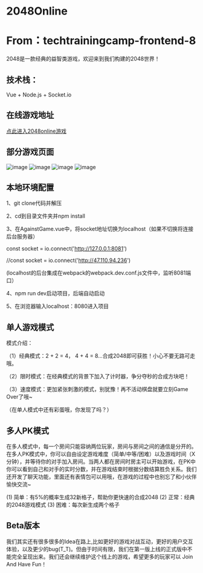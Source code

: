 # 2048Online

# From：techtrainingcamp-frontend-8 

2048是一款经典的益智类游戏，欢迎来到我们构建的2048世界！

## 技术栈：

Vue + Node.js + Socket.io

## 在线游戏地址

[点此进入2048online游戏](http://47.110.94.236)

## 部分游戏页面

![image](https://github.com/H-jialing/techtrainingcamp-frontend-8/blob/main/src/assets/img/pic1.png)
![image](https://github.com/H-jialing/techtrainingcamp-frontend-8/blob/main/src/assets/img/pic2.png)
![image](https://github.com/H-jialing/techtrainingcamp-frontend-8/blob/main/src/assets/img/pic3.png)
![image](https://github.com/H-jialing/techtrainingcamp-frontend-8/blob/main/src/assets/img/pic4.png)

## 本地环境配置

1、git clone代码并解压

2、cd到目录文件夹并npm install

3、在AgainstGame.vue中，将socket地址切换为localhost（如果不切换将连接后台服务器）

const socket = io.connect('http://127.0.0.1:8081')

//const socket = io.connect('http://47.110.94.236')


(localhost的后台集成在webpack的webpack.dev.conf.js文件中，监听8081端口）

4、npm run dev启动项目，后端自动启动

5、在浏览器输入localhost：8080进入项目

## 单人游戏模式

模式介绍：

（1）经典模式：2 + 2 = 4， 4 + 4 = 8...合成2048即可获胜！小心不要无路可走哦。

（2）限时模式：在经典模式的背景下加入了计时器，争分夺秒的合成方块吧！

（3）速度模式：更加紧张刺激的模式，别犹豫！再不活动棋盘就要立刻Game Over了哦~

（在单人模式中还有彩蛋哦，你发现了吗？）

## 多人PK模式

在多人模式中，每一个房间只能容纳两位玩家，房间与房间之间的通信是分开的。在多人PK模式中，你可以自由设定游戏难度（简单/中等/困难）以及游戏时间（X分钟），并等待你的对手加入房间。当两人都在房间时房主可以开始游戏，在PK中你可以看到自己和对手的实时分数，并在游戏结束时根据分数结算胜负关系。我们还开发了聊天功能，里面还有表情包可以用哦，在游戏的过程中也别忘了和小伙伴愉快交流~

(1) 简单：有5%的概率生成32新格子，帮助你更快速的合成2048
(2) 正常：经典的2048游戏模式
(3) 困难：每次新生成两个格子

## Beta版本

我们其实还有很多很多的Idea在路上,比如更好的游戏对战互动，更好的用户交互体验，以及更少的bug(T_T)。但由于时间有限，我们在第一版上线的正式版中不能完全呈现出来。我们还会继续维护这个线上的游戏，希望更多的玩家可以 Join And Have Fun！


